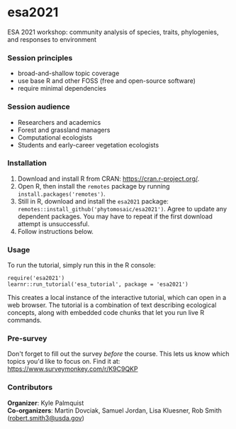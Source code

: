 # esa2021

ESA 2021 workshop: community analysis of species, traits, phylogenies, and responses to environment


### Session principles
- broad-and-shallow topic coverage  
- use base R and other FOSS (free and open-source software)  
- require minimal dependencies  


### Session audience
- Researchers and academics  
- Forest and grassland managers  
- Computational ecologists  
- Students and early-career vegetation ecologists  


### Installation

1. Download and install R from CRAN: https://cran.r-project.org/.
2. Open R, then install the `remotes` package by running `install.packages('remotes')`.
3. Still in R, download and install the `esa2021` package: `remotes::install_github('phytomosaic/esa2021')`.  Agree to update any dependent packages.  You may have to repeat if the first download attempt is unsuccessful.
4. Follow instructions below.


### Usage

To run the tutorial, simply run this in the R console:
  
```
require('esa2021')
learnr::run_tutorial('esa_tutorial', package = 'esa2021')
```

This creates a local instance of the interactive tutorial, which can open in a web browser.  The tutorial is a combination of text describing ecological concepts, along with embedded code chunks that let you run live R commands.


### Pre-survey

Don't forget to fill out the survey _before_ the course.  This lets us know which topics you'd like to focus on.  Find it at: https://www.surveymonkey.com/r/K9C9QKP


### Contributors

**Organizer**: Kyle Palmquist  
**Co-organizers**: Martin Dovciak, Samuel Jordan, Lisa Kluesner, Rob Smith (robert.smith3@usda.gov)  
